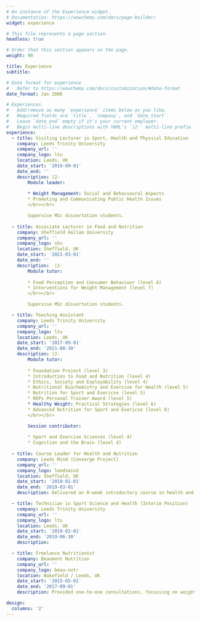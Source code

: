```yaml
---
# An instance of the Experience widget.
# Documentation: https://wowchemy.com/docs/page-builder/
widget: experience

# This file represents a page section.
headless: true

# Order that this section appears on the page.
weight: 90

title: Experience
subtitle:

# Date format for experience
#   Refer to https://wowchemy.com/docs/customization/#date-format
date_format: Jan 2006

# Experiences.
#   Add/remove as many `experience` items below as you like.
#   Required fields are `title`, `company`, and `date_start`.
#   Leave `date_end` empty if it's your current employer.
#   Begin multi-line descriptions with YAML's `|2-` multi-line prefix.
experience:
  - title: Visiting Lecturer in Sport, Health and Physical Education
    company: Leeds Trinity University
    company_url: ''
    company_logo: ltu
    location: Leeds, UK
    date_start: '2019-09-01'
    date_end: ''
    description: |2-
        Module leader:
        
        * Weight Management: Social and Behavioural Aspects
        * Promoting and Communicating Public Health Issues
        </br></br>

        Supervise MSc dissertation students.
        
  - title: Associate Lecturer in Food and Nutrition
    company: Sheffield Hallam University
    company_url: ''
    company_logo: shu
    location: Sheffield, UK
    date_start: '2021-03-01'
    date_end: ''
    description:  |2-
        Module tutor:
    
        * Food Perception and Consumer Behaviour (level 6)
        * Interventions for Weight Management (level 7)
        </br></br>

        Supervise MSc dissertation students.

  - title: Teaching Assistant
    company: Leeds Trinity University
    company_url: ''
    company_logo: ltu
    location: Leeds, UK
    date_start: '2017-09-01'
    date_end: '2021-08-30'
    description: |2-
        Module tutor:
        
        * Foundation Project (level 3)
        * Introduction to Food and Nutrition (level 4)
        * Ethics, Society and Exployability (level 4)
        * Nutritional Biochemistry and Exercise for Health (level 5)
        * Nutrition for Sport and Exericse (level 5)
        * REPs Personal Trainer Award (level 5)
        * Healthy Weight: Practical Strategies (level 6)
        * Advanced Nutrition for Sport and Exericse (level 6)
        </br></br>

        Session contributor:
        
        * Sport and Exercise Sciences (level 4)
        * Cognition and the Brain (level 4)
        
  - title: Course Leader for Health and Nutrition
    company: Leeds Mind (Converge Project)
    company_url: ''
    company_logo: leedsmind
    location: Sheffield, UK
    date_start: '2019-01-01'
    date_end: '2019-03-01'
    description: Delivered an 8-week introductory course in health and nutrition.

  - title: Technician in Sport Science and Health (Interim Position)
    company: Leeds Trinity University
    company_url: ''
    company_logo: ltu
    location: Leeds, UK
    date_start: '2019-02-01'
    date_end: '2019-06-30'
    description: 

  - title: Freelance Nutritionist
    company: Beaumont Nutrition
    company_url: ''
    company_logo: beau-nutr
    location: Wakefield / Leeds, UK
    date_start: '2015-05-01'
    date_end: '2017-09-01'
    description: Provided one-to-one consultations, focussing on weight management, and delivered training workshops for corporate and education sectors.

design:
  columns: '2'
---
```

